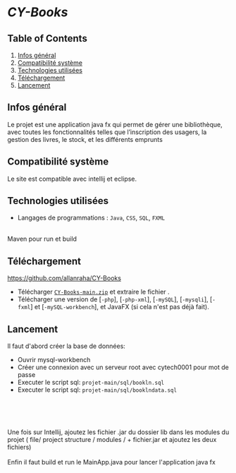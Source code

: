 # ***CY-Books***
## Table of Contents
1. [Infos général](#infos-général)
2. [Compatibilité système](#compatibilité-système)
3. [Technologies utilisées](#technologies-utilisées)
4. [Téléchargement](#téléchargement)
5. [Lancement](#lancement)

## Infos général

Le projet est une application java fx qui permet de gérer une bibliothèque, avec toutes les fonctionnalités telles que l’inscription des usagers, la gestion des livres, le stock, et les différents emprunts
<br/> 

## Compatibilité système

Le site est compatible avec intellij et eclipse.
<br/>

## Technologies utilisées

* Langages de programmations : <code>Java</code>, <code>CSS</code>, <code>SQL</code>, <code>FXML</code>
<br/>
Maven pour run et build

## Téléchargement
https://github.com/allanraha/CY-Books
* Télécharger [<code>CY-Books-main.zip</code>](https://github.com/allanraha/CY-Books) et extraire le fichier .
* Télécharger une version de [<code>-php</code>], [<code>-php-xml</code>], [<code>-mySQL</code>], [<code>-mysqli</code>], [<code>-fxml</code>] et [<code>-mySQL-workbench</code>], et JavaFX (si cela n'est pas déjà fait).


## Lancement
Il faut d'abord créer la base de données: 
<ul>
<li> Ouvrir mysql-workbench</li>
<li> Créer une connexion avec un serveur root avec cytech0001 pour mot de passe</li>
<li> Executer le script sql: <code>projet-main/sql/bookln.sql</code></li>
<li> Executer le script sql: <code>projet-main/sql/booklndata.sql</code></li>

</ul>

<br/>

<br/><br/>
Une fois sur Intellij, ajoutez les fichier .jar du dossier lib dans les modules du projet ( file/ project structure / modules / + fichier.jar et ajoutez les deux fichiers) 
<br/>
<br/>
Enfin il faut build et run le MainApp.java pour lancer l'application java fx
<br/>
